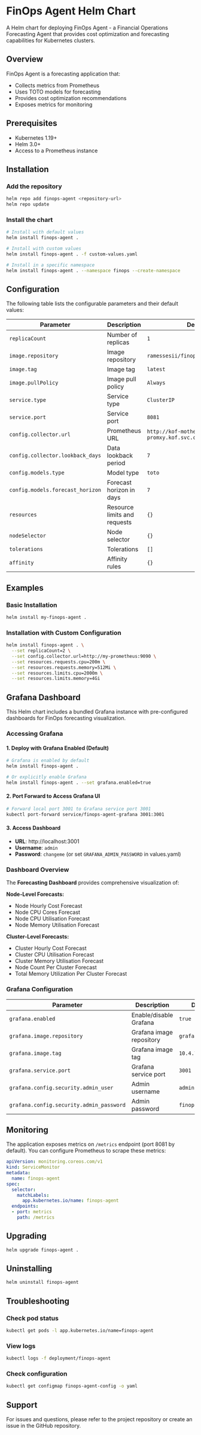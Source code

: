 # FinOps Agent Helm Chart

A Helm chart for deploying FinOps Agent - a Financial Operations Forecasting Agent that provides cost optimization and forecasting capabilities for Kubernetes clusters.

## Overview

FinOps Agent is a forecasting application that:

- Collects metrics from Prometheus
- Uses TOTO models for forecasting
- Provides cost optimization recommendations
- Exposes metrics for monitoring

## Prerequisites

- Kubernetes 1.19+
- Helm 3.0+
- Access to a Prometheus instance

## Installation

### Add the repository

```bash
helm repo add finops-agent <repository-url>
helm repo update
```

### Install the chart

```bash
# Install with default values
helm install finops-agent .

# Install with custom values
helm install finops-agent . -f custom-values.yaml

# Install in a specific namespace
helm install finops-agent . --namespace finops --create-namespace
```

## Configuration

The following table lists the configurable parameters and their default values:

| Parameter | Description | Default |
|-----------|-------------|---------|
| `replicaCount` | Number of replicas | `1` |
| `image.repository` | Image repository | `ramessesii/finops-agent` |
| `image.tag` | Image tag | `latest` |
| `image.pullPolicy` | Image pull policy | `Always` |
| `service.type` | Service type | `ClusterIP` |
| `service.port` | Service port | `8081` |
| `config.collector.url` | Prometheus URL | `http://kof-mothership-promxy.kof.svc.cluster.local:8082` |
| `config.collector.lookback_days` | Data lookback period | `7` |
| `config.models.type` | Model type | `toto` |
| `config.models.forecast_horizon` | Forecast horizon in days | `7` |
| `resources` | Resource limits and requests | `{}` |
| `nodeSelector` | Node selector | `{}` |
| `tolerations` | Tolerations | `[]` |
| `affinity` | Affinity rules | `{}` |

## Examples

### Basic Installation

```bash
helm install my-finops-agent .
```

### Installation with Custom Configuration

```bash
helm install finops-agent . \
  --set replicaCount=2 \
  --set config.collector.url=http://my-prometheus:9090 \
  --set resources.requests.cpu=200m \
  --set resources.requests.memory=512Mi \
  --set resources.limits.cpu=2000m \
  --set resources.limits.memory=4Gi
```

## Grafana Dashboard

This Helm chart includes a bundled Grafana instance with pre-configured dashboards for FinOps forecasting visualization.

### Accessing Grafana

#### 1. Deploy with Grafana Enabled (Default)

```bash
# Grafana is enabled by default
helm install finops-agent .

# Or explicitly enable Grafana
helm install finops-agent . --set grafana.enabled=true
```

#### 2. Port Forward to Access Grafana UI

```bash
# Forward local port 3001 to Grafana service port 3001
kubectl port-forward service/finops-agent-grafana 3001:3001
```

#### 3. Access Dashboard

- **URL**: http://localhost:3001
- **Username**: `admin`
- **Password**: `changeme` (or set `GRAFANA_ADMIN_PASSWORD` in values.yaml)

### Dashboard Overview

The **Forecasting Dashboard** provides comprehensive visualization of:

**Node-Level Forecasts:**

- Node Hourly Cost Forecast
- Node CPU Cores Forecast
- Node CPU Utilisation Forecast
- Node Memory Utilisation Forecast

**Cluster-Level Forecasts:**

- Cluster Hourly Cost Forecast
- Cluster CPU Utilisation Forecast
- Cluster Memory Utilisation Forecast
- Node Count Per Cluster Forecast
- Total Memory Utilization Per Cluster Forecast

### Grafana Configuration

| Parameter | Description | Default |
|-----------|-------------|----------|
| `grafana.enabled` | Enable/disable Grafana | `true` |
| `grafana.image.repository` | Grafana image repository | `grafana/grafana` |
| `grafana.image.tag` | Grafana image tag | `10.4.7` |
| `grafana.service.port` | Grafana service port | `3001` |
| `grafana.config.security.admin_user` | Admin username | `admin` |
| `grafana.config.security.admin_password` | Admin password | `finops123` |

## Monitoring

The application exposes metrics on `/metrics` endpoint (port 8081 by default). You can configure Prometheus to scrape these metrics:

```yaml
apiVersion: monitoring.coreos.com/v1
kind: ServiceMonitor
metadata:
  name: finops-agent
spec:
  selector:
    matchLabels:
      app.kubernetes.io/name: finops-agent
  endpoints:
  - port: metrics
    path: /metrics
```

## Upgrading

```bash
helm upgrade finops-agent .
```

## Uninstalling

```bash
helm uninstall finops-agent
```

## Troubleshooting

### Check pod status

```bash
kubectl get pods -l app.kubernetes.io/name=finops-agent
```

### View logs

```bash
kubectl logs -f deployment/finops-agent
```

### Check configuration

```bash
kubectl get configmap finops-agent-config -o yaml
```

## Support

For issues and questions, please refer to the project repository or create an issue in the GitHub repository.
